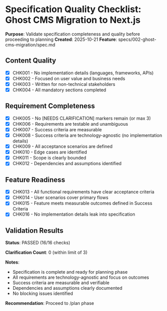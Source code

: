 # Specification Quality Checklist: Ghost CMS Migration to Next.js

**Purpose**: Validate specification completeness and quality before proceeding to planning
**Created**: 2025-10-21
**Feature**: specs/002-ghost-cms-migration/spec.md

## Content Quality

- [x] CHK001 - No implementation details (languages, frameworks, APIs)
- [x] CHK002 - Focused on user value and business needs
- [x] CHK003 - Written for non-technical stakeholders
- [x] CHK004 - All mandatory sections completed

## Requirement Completeness

- [x] CHK005 - No [NEEDS CLARIFICATION] markers remain (or max 3)
- [x] CHK006 - Requirements are testable and unambiguous
- [x] CHK007 - Success criteria are measurable
- [x] CHK008 - Success criteria are technology-agnostic (no implementation details)
- [x] CHK009 - All acceptance scenarios are defined
- [x] CHK010 - Edge cases are identified
- [x] CHK011 - Scope is clearly bounded
- [x] CHK012 - Dependencies and assumptions identified

## Feature Readiness

- [x] CHK013 - All functional requirements have clear acceptance criteria
- [x] CHK014 - User scenarios cover primary flows
- [x] CHK015 - Feature meets measurable outcomes defined in Success Criteria
- [x] CHK016 - No implementation details leak into specification

## Validation Results

**Status**: PASSED (16/16 checks)

**Clarification Count**: 0 (within limit of 3)

**Notes**:
- Specification is complete and ready for planning phase
- All requirements are technology-agnostic and focus on outcomes
- Success criteria are measurable and verifiable
- Dependencies and assumptions clearly documented
- No blocking issues identified

**Recommendation**: Proceed to /plan phase
